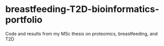 # breastfeeding-T2D-bioinformatics-portfolio
Code and results from my MSc thesis on proteomics, breastfeeding, and T2D
